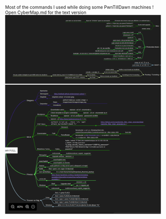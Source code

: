 Most of the commands I used while doing some PwnTillDawn machines !
Open CyberMap.md for the text version
![alt text](images/gauche.png)
![alt text](images/droite.png)
